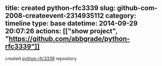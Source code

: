 title: created python-rfc3339
slug: github-com-2008-createevent-2314935112
category: timeline
type: base
datetime: 2014-09-29 20:07:26
actions: [["show project", "https://github.com/abbgrade/python-rfc3339"]]
---
created [python-rfc3339](https://github.com/abbgrade/python-rfc3339) repository
